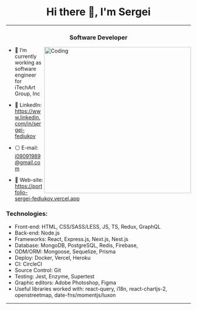 <h1 align="center">Hi there 👋, I'm Sergei</h1>
<hr/>
<h3 align="center">Software Developer</h3>
<img align="right" alt="Coding" width="400" src="https://res.cloudinary.com/dg6nys3ff/image/upload/v1678437734/gitHub/laptop.gif">

- 🔶  I’m currently working as software engineer for iTechArt Group, Inc

- 💬 LinkedIn: https://www.linkedin.com/in/sergei-fediukov

- ⚪️ E-mail: i09091989@gmail.com

- 🔴 Web-site: https://portfolio-sergei-fediukov.vercel.app

<h3 align="left">Technologies:</h3>

- Front-end: HTML, CSS/SASS/LESS, JS, TS, Redux, GraphQL
- Back-end: Node.js 
- Frameworks: React, Express.js, Next.js, Nest.js
- Database: MongoDB, PostgreSQL, Redis, Firebase,
- ODM/ORM: Mongoose, Sequelize, Prisma
- Deploy: Docker, Vercel, Heroku
- CI: CircleCI
- Source Control: Git
- Testing: Jest, Enzyme, Supertest
- Graphic editors: Adobe Photoshop, Figma
- Useful libraries worked with: react-query, i18n, react-chartjs-2, openstreetmap, date-fns/momentjs/luxon
<hr/>

